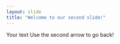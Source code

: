 ```yaml
---
layout: slide
title: "Welcome to our second slide!"
---
```

Your text
Use the second arrow to go back!
